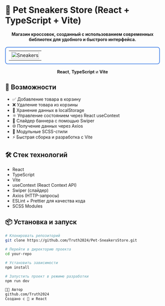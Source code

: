 # 📝 Pet Sneakers Store (React + TypeScript + Vite)

<div align="center">
    <p><strong>Магазин кроссовок, созданный с использованием современных библиотек для удобного и быстрого интерфейса.</strong></p>
  <table style="border: 2px solid #4a86e8; border-radius: 8px; padding: 10px">
    <tr>
      <td>
            <img src="https://github.com/Truth2024/Pet-PizzaStore/blob/main/src/assets/sneakers.png" 
             alt="Sneakers" 
             style="width: 100%; max-width: 100%; height: auto"/>
      </td>
    </tr>
  </table>
  <p><strong>React</strong>, <strong>TypeScript</strong> и <strong>Vite</strong></p>
</div>

## 🚀 Возможности

-	✅ Добавление товара в корзину
-	❌ Удаление товара из корзины
-	💾 Хранение данных в localStorage
-	⚛️ Управление состоянием через React useContext
-	📱 Слайдер баннера с помощью Swiper
-	🌐 Получение данных через Axios
-	🎨 Модульные SCSS-стили
-	⚡ Быстрая сборка и разработка с Vite

## 🛠️ Стек технологий

- React
- TypeScript
- Vite
- useContext (React Context API)
- Swiper (слайдер)
- Axios (HTTP-запросы)
- ESLint + Prettier для качества кода
- SCSS Modules

## 📦 Установка и запуск

```bash
# Клонировать репозиторий
git clone https://github.com/Truth2024/Pet-SneakersStore.git

# Перейти в директорию проекта
cd your-repo

# Установить зависимости
npm install

# Запустить проект в режиме разработки
npm run dev

🧑‍💻 Автор
github.com/Truth2024
Создано с 💙 и React
